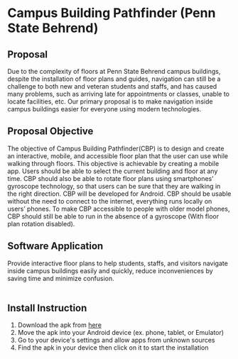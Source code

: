 # Campus Building Pathfinder (Penn State Behrend)

## Proposal
Due to the complexity of floors at Penn State Behrend campus buildings, despite the installation of floor plans and guides, navigation can still be a challenge to both new and veteran students and staffs, and has caused many problems, such as arriving late for appointments or classes, unable to locate facilities, etc. Our primary proposal is to make navigation inside campus buildings easier for everyone using modern technologies.

## Proposal Objective
The objective of Campus Building Pathfinder(CBP) is to design and create an interactive, mobile, and accessible floor plan that the user can use while walking through floors. This objective is achievable by creating a mobile app. Users should be able to select the current building and floor at any time. CBP should also be able to rotate floor plans using smartphones’ gyroscope technology, so that users can be sure that they are walking in the right direction. CBP will be developed for Android. CBP should be usable without the need to connect to the internet, everything runs locally on users’ phones. To make CBP accessible to people with older model phones, CBP should still be able to run in the absence of a gyroscope (With floor plan rotation disabled).

## Software Application
Provide interactive floor plans to help students, staffs, and visitors navigate inside campus buildings easily and quickly, reduce inconveniences by saving time and minimize confusion.
<br>
<br>

## Install Instruction
1. Download the apk from [here](https://github.com/JiayuanWen/Campus-Building-Pathfinder-Penn-State-Behrend/releases)
2. Move the apk into your Android device (ex. phone, tablet, or Emulator)
4. Go to your device's settings and allow apps from unknown sources
5. Find the apk in your device then click on it to start the installation
